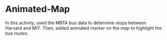 # Animated-Map
In this activity, used the MBTA bus data to determine stops between Harvard and MIT. Then, added animated marker on the map to highlight the bus routes.
